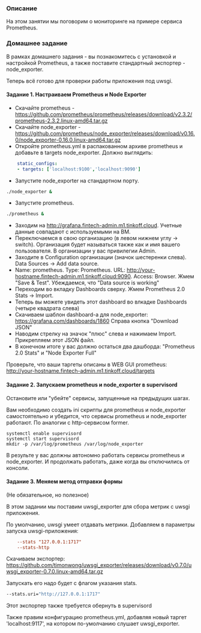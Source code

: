 ### Описание

На этом занятии мы поговорим о мониторинге на примере сервиса Prometheus.

### Домашнее задание

В рамках домашнего задания - вы познакомитесь с установкой и настройкой Prometheus,
а также поставите стандартный экспортер - node_exporter.

Теперь всё готово для проверки работы приложения под uwsgi.

#### Задание 1. Настраиваем Prometheus и Node Exporter

* Скачайте prometheus - https://github.com/prometheus/prometheus/releases/download/v2.3.2/prometheus-2.3.2.linux-amd64.tar.gz 
* Скачайте node_exporter - https://github.com/prometheus/node_exporter/releases/download/v0.16.0/node_exporter-0.16.0.linux-amd64.tar.gz 
* Откройте prometheus.yml в распакованном архиве prometheus и добавьте в targets node_exporter. Должно выглядить:
```yaml
    static_configs:
    - targets: ['localhost:9100','localhost:9090']
```
* Запустите node_exporter на стандартном порту.
```bash
./node_exporter &
```
* Запустите prometheus.
```bash
./prometheus &
```
* Заходим на http://grafana.fintech-admin.m1.tinkoff.cloud. Учетные данные совпадают с используемыми на ВМ.
* Переключаемся в свою организацию (в левом нижнем углу -> switch). Организация будет называться также как и имя вашего пользователя.
В организации у вас привилегии Admin.
* Заходите в Configuration организации (значок шестеренки слева). Data Sources -> Add data source.
* Name: prometheus. Type: Prometheus. URL: http://your-hostname.fintech-admin.m1.tinkoff.cloud:9090. Access: Browser. Жмем "Save & Test". 
Убеждаемся, что "Data source is working"
* Переходим во вкладку Dashboards сверху. Жмем Prometheus 2.0 Stats -> Import.
* Теперь вы можете увидеть этот dashboard во влкадке Dashboards (четыре квадрата слева)
* Скачиваем шаблон dashboard-а для node_exporter: https://grafana.com/dashboards/1860 Справа кнопка "Download JSON" 
* Наводим стрелку на значок "плюс" слева и нажимаем Import. Прикрепляем этот JSON файл. 
* В конечном итоге у вас должно остаться два дашборда: "Prometheus 2.0 Stats" и "Node Exporter Full"

Проверьте, что ваши таргеты описаны в WEB GUI prometheus: http://your-hostname.fintech-admin.m1.tinkoff.cloud/targets

#### Задание 2. Запускаем prometheus и node_exporter в supervisord

Остановите или "убейте" сервисы, запущенные на предыдущих шагах.

Вам необходимо создать ini скрипты для prometheus и node_exporter самостоятельно и убедится, что сервисы prometheus и node_exporter работают.
По аналогии с http-сервисом former.
```
systemctl enable supervisord
systemctl start supervisord
mkdir -p /var/log/prometheus /var/log/node_exporter
```

В результе у вас должны автономно работать сервисы prometheus и node_exporter. И продолжать работать, даже когда вы отключились от консоли.

#### Задание 3. Меняем метод отправки формы

(Не обязательное, но полезное) 

В этом задании мы поставим uwsgi_exporter для сбора метрик с uwsgi приложения.

По умолчанию, uwsgi умеет отдавать метрики. Добавляем в параметры запуска uwsgi-приложения:
```ini
    --stats "127.0.0.1:1717"
    --stats-http
```

Скачиваем экспортер: https://github.com/timonwong/uwsgi_exporter/releases/download/v0.7.0/uwsgi_exporter-0.7.0.linux-amd64.tar.gz

Запускать его надо будет с флагом указания stats.
```bash
--stats.uri="http://127.0.0.1:1717"
```

Этот экспортер также требуется обернуть в supervisord

Также правим конфигурацию prometheus.yml, добавляя новый таргет 'localhost:9117', на котором по-умолчанию слушает uwsgi_exporter.

